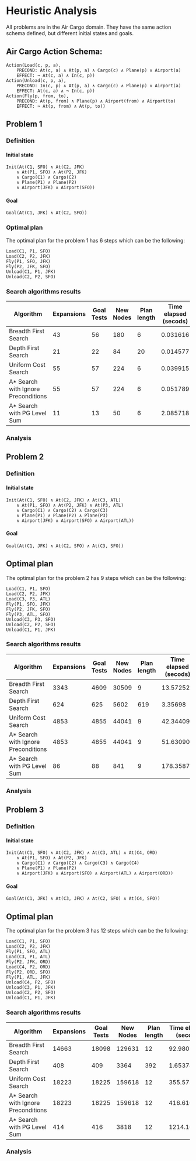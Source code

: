 # Heuristic Analysis

All problems are in the Air Cargo domain.  They have the same action schema defined,
but different initial states and goals.

## Air Cargo Action Schema:
```
Action(Load(c, p, a),
	PRECOND: At(c, a) ∧ At(p, a) ∧ Cargo(c) ∧ Plane(p) ∧ Airport(a)
	EFFECT: ¬ At(c, a) ∧ In(c, p))
Action(Unload(c, p, a),
	PRECOND: In(c, p) ∧ At(p, a) ∧ Cargo(c) ∧ Plane(p) ∧ Airport(a)
	EFFECT: At(c, a) ∧ ¬ In(c, p))
Action(Fly(p, from, to),
	PRECOND: At(p, from) ∧ Plane(p) ∧ Airport(from) ∧ Airport(to)
	EFFECT: ¬ At(p, from) ∧ At(p, to))
```

## Problem 1

### Definition

#### Initial state

```
Init(At(C1, SFO) ∧ At(C2, JFK)
	∧ At(P1, SFO) ∧ At(P2, JFK)
	∧ Cargo(C1) ∧ Cargo(C2)
	∧ Plane(P1) ∧ Plane(P2)
	∧ Airport(JFK) ∧ Airport(SFO))
```

#### Goal
```
Goal(At(C1, JFK) ∧ At(C2, SFO))
```

### Optimal plan

The optimal plan for the problem 1 has 6 steps which can be the following:

```
Load(C1, P1, SFO)
Load(C2, P2, JFK)
Fly(P1, SFO, JFK)
Fly(P2, JFK, SFO)
Unload(C1, P1, JFK)
Unload(C2, P2, SFO)
```

### Search algorithms results

| Algorithm                           | Expansions |  Goal Tests |  New Nodes | Plan length | Time elapsed (secods) |
|-------------------------------------|------------|-------------|------------|-------------|-----------------------|
| Breadth First Search                |    43      |       56    |    180     |     6       |       0.031616        |
| Depth First Search                  |    21      |       22    |     84     |    20       |       0.014577        |
| Uniform Cost Search                 |    55      |       57    |    224     |     6       |       0.039915        |
| A* Search with Ignore Preconditions |    55      |       57    |    224     |     6       |       0.051789        |
| A* Search with PG Level Sum         |    11      |       13    |     50     |     6       |       2.085718        |

### Analysis


## Problem 2

### Definition

#### Initial state
```
Init(At(C1, SFO) ∧ At(C2, JFK) ∧ At(C3, ATL)
	∧ At(P1, SFO) ∧ At(P2, JFK) ∧ At(P3, ATL)
	∧ Cargo(C1) ∧ Cargo(C2) ∧ Cargo(C3)
	∧ Plane(P1) ∧ Plane(P2) ∧ Plane(P3)
	∧ Airport(JFK) ∧ Airport(SFO) ∧ Airport(ATL))
```

#### Goal
```
Goal(At(C1, JFK) ∧ At(C2, SFO) ∧ At(C3, SFO))
```

## Optimal plan

The optimal plan for the problem 2 has 9 steps which can be the following:

```
Load(C1, P1, SFO)
Load(C2, P2, JFK)
Load(C3, P3, ATL)
Fly(P1, SFO, JFK)
Fly(P2, JFK, SFO)
Fly(P3, ATL, SFO)
Unload(C3, P3, SFO)
Unload(C2, P2, SFO)
Unload(C1, P1, JFK)
```

### Search algorithms results

| Algorithm                           | Expansions |  Goal Tests |  New Nodes | Plan length | Time elapsed (secods) |
|-------------------------------------|------------|-------------|------------|-------------|-----------------------|
| Breadth First Search                |    3343    |     4609    |   30509    |      9      |       13.57252        |
| Depth First Search                  |     624    |      625    |    5602    |    619      |        3.35698        |
| Uniform Cost Search                 |    4853    |     4855    |   44041    |      9      |       42.34409        |
| A* Search with Ignore Preconditions |    4853    |     4855    |   44041    |      9      |      51.630905        |
| A* Search with PG Level Sum         |      86    |       88    |     841    |      9      |      178.35878        |

### Analysis


## Problem 3

### Definition

#### Initial state
```
Init(At(C1, SFO) ∧ At(C2, JFK) ∧ At(C3, ATL) ∧ At(C4, ORD)
	∧ At(P1, SFO) ∧ At(P2, JFK)
	∧ Cargo(C1) ∧ Cargo(C2) ∧ Cargo(C3) ∧ Cargo(C4)
	∧ Plane(P1) ∧ Plane(P2)
	∧ Airport(JFK) ∧ Airport(SFO) ∧ Airport(ATL) ∧ Airport(ORD))
```

#### Goal
```
Goal(At(C1, JFK) ∧ At(C3, JFK) ∧ At(C2, SFO) ∧ At(C4, SFO))
```


## Optimal plan

The optimal plan for the problem 3 has 12 steps which can be the following:

```
Load(C1, P1, SFO)
Load(C2, P2, JFK)
Fly(P1, SFO, ATL)
Load(C3, P1, ATL)
Fly(P2, JFK, ORD)
Load(C4, P2, ORD)
Fly(P2, ORD, SFO)
Fly(P1, ATL, JFK)
Unload(C4, P2, SFO)
Unload(C3, P1, JFK)
Unload(C2, P2, SFO)
Unload(C1, P1, JFK)
```

### Search algorithms results

| Algorithm                           | Expansions |  Goal Tests |  New Nodes | Plan length | Time elapsed (secods) |
|-------------------------------------|------------|-------------|------------|-------------|-----------------------|
| Breadth First Search                |   14663    |    18098    |  129631    |     12      |       92.98073        |
| Depth First Search                  |     408    |      409    |    3364    |    392      |        1.65374        |
| Uniform Cost Search                 |   18223    |    18225    |  159618    |     12      |      355.57375        |
| A* Search with Ignore Preconditions |   18223    |    18225    |  159618    |     12      |     416.610795        |
| A* Search with PG Level Sum         |     414    |      416    |    3818    |     12      |    1214.164300        |

### Analysis
